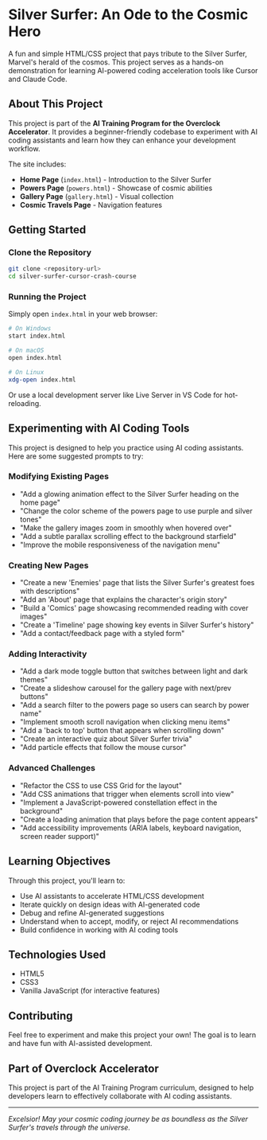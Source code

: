 # Silver Surfer: An Ode to the Cosmic Hero

A fun and simple HTML/CSS project that pays tribute to the Silver Surfer, Marvel's herald of the cosmos. This project serves as a hands-on demonstration for learning AI-powered coding acceleration tools like Cursor and Claude Code.

## About This Project

This project is part of the **AI Training Program for the Overclock Accelerator**. It provides a beginner-friendly codebase to experiment with AI coding assistants and learn how they can enhance your development workflow.

The site includes:
- **Home Page** (`index.html`) - Introduction to the Silver Surfer
- **Powers Page** (`powers.html`) - Showcase of cosmic abilities
- **Gallery Page** (`gallery.html`) - Visual collection
- **Cosmic Travels Page** - Navigation features

## Getting Started

### Clone the Repository

```bash
git clone <repository-url>
cd silver-surfer-cursor-crash-course
```

### Running the Project

Simply open `index.html` in your web browser:

```bash
# On Windows
start index.html

# On macOS
open index.html

# On Linux
xdg-open index.html
```

Or use a local development server like Live Server in VS Code for hot-reloading.

## Experimenting with AI Coding Tools

This project is designed to help you practice using AI coding assistants. Here are some suggested prompts to try:

### Modifying Existing Pages

- "Add a glowing animation effect to the Silver Surfer heading on the home page"
- "Change the color scheme of the powers page to use purple and silver tones"
- "Make the gallery images zoom in smoothly when hovered over"
- "Add a subtle parallax scrolling effect to the background starfield"
- "Improve the mobile responsiveness of the navigation menu"

### Creating New Pages

- "Create a new 'Enemies' page that lists the Silver Surfer's greatest foes with descriptions"
- "Add an 'About' page that explains the character's origin story"
- "Build a 'Comics' page showcasing recommended reading with cover images"
- "Create a 'Timeline' page showing key events in Silver Surfer's history"
- "Add a contact/feedback page with a styled form"

### Adding Interactivity

- "Add a dark mode toggle button that switches between light and dark themes"
- "Create a slideshow carousel for the gallery page with next/prev buttons"
- "Add a search filter to the powers page so users can search by power name"
- "Implement smooth scroll navigation when clicking menu items"
- "Add a 'back to top' button that appears when scrolling down"
- "Create an interactive quiz about Silver Surfer trivia"
- "Add particle effects that follow the mouse cursor"

### Advanced Challenges

- "Refactor the CSS to use CSS Grid for the layout"
- "Add CSS animations that trigger when elements scroll into view"
- "Implement a JavaScript-powered constellation effect in the background"
- "Create a loading animation that plays before the page content appears"
- "Add accessibility improvements (ARIA labels, keyboard navigation, screen reader support)"

## Learning Objectives

Through this project, you'll learn to:
- Use AI assistants to accelerate HTML/CSS development
- Iterate quickly on design ideas with AI-generated code
- Debug and refine AI-generated suggestions
- Understand when to accept, modify, or reject AI recommendations
- Build confidence in working with AI coding tools

## Technologies Used

- HTML5
- CSS3
- Vanilla JavaScript (for interactive features)

## Contributing

Feel free to experiment and make this project your own! The goal is to learn and have fun with AI-assisted development.

## Part of Overclock Accelerator

This project is part of the AI Training Program curriculum, designed to help developers learn to effectively collaborate with AI coding assistants.

---

*Excelsior! May your cosmic coding journey be as boundless as the Silver Surfer's travels through the universe.*
